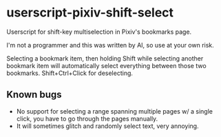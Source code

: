 # userscript-pixiv-shift-select
Userscript for shift-key multiselection in Pixiv's bookmarks page.

I'm not a programmer and this was written by AI, so use at your own risk. 

Selecting a bookmark item, then holding Shift while selecting another bookmark item will automatically select everything between those two bookmarks.
Shift+Ctrl+Click for deselecting.
## Known bugs
- No support for selecting a range spanning multiple pages w/ a single click, you have to go through the pages manually.
- It will sometimes glitch and randomly select text, very annoying. 
